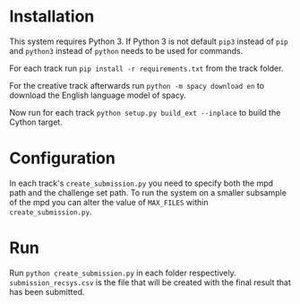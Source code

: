 # Installation
This system requires Python 3. If Python 3 is not default `pip3` instead of `pip` and `python3` instead of `python` needs to be used for commands.

For each track run `pip install -r requirements.txt` from the track folder.

For the creative track afterwards run `python -m spacy download en` to download the English language model of spacy.

Now run for each track `python setup.py build_ext --inplace` to build the Cython target.

# Configuration
In each track's `create_submission.py` you need to specify both the mpd path and the challenge set path.
To run the system on a smaller subsample of the mpd you can alter the value of `MAX_FILES` within `create_submission.py`.

# Run
Run `python create_submission.py` in each folder respectively. `submission_recsys.csv` is the file that will be created with the final result that has been submitted. 
